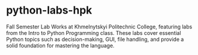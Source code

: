 # python-labs-hpk
 Fall Semester Lab Works at Khmelnytskyi Politechnic College, featuring labs from the Intro to Python Programming class. These labs cover essential Python topics such as decision-making, GUI, file handling, and provide a solid foundation for mastering the language.
